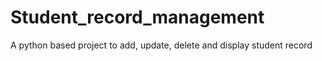 # Student_record_management
A python based project to add, update, delete and display student record
